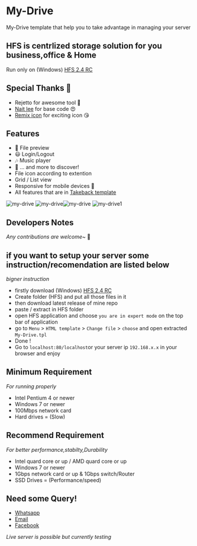 # My-Drive
My-Drive template that help you to take advantage in managing your server

## HFS is centrlized storage solution for you business,office & Home

Run only on (Windows) [HFS 2.4 RC](https://github.com/rejetto/hfs2/releases)


## Special Thanks 💓

- Rejetto for awesome tool 🤩
- [Nait lee](https://github.com/NaitLee) for base code 😍
- [Remix icon](https://remixicon.com) for exciting icon 😘

## Features
- 🌌 File preview
- 😃 Login/Logout
- 🎶 Music player
- 🥂 ... and more to discover!
- File icon according to extention
- Grid / List view
- Responsive for mobile devices 📱
- All features that are in [Takeback template](https://github.com/NaitLee/Takeback-HFS-Template)

![my-drive](https://user-images.githubusercontent.com/60815808/132946333-b8d14bea-45d5-4a53-9dd8-e64300bd4610.png)
![my-drive](https://user-images.githubusercontent.com/60815808/132946336-284a2eff-1904-4224-aa06-88c482d88ca0.png)![my-drive](https://user-images.githubusercontent.com/60815808/132946522-06517aef-e608-4cff-a883-22c8609ce519.jpg)
![my-drive1](https://user-images.githubusercontent.com/60815808/132946525-b17e040f-9461-44fe-92e6-451129c11000.jpg)



## Developers Notes

*Any contributions are welcome~* 🎉

## if you want to setup your server some instruction/recomendation are listed below 
*bigner instruction*
- firstly download (Windows) [HFS 2.4 RC](https://github.com/rejetto/hfs2/releases)
- Create folder (HFS) and put all those files in it
- then download latest release of mine repo
- paste / extract in HFS folder
- open HFS application and choose `you are in expert mode` on the top bar of application
- go to `Menu` > `HTML template` > `Change file` > `choose` and open extracted `My-Drive.tpl`
- Done !
- Go to `localhost:80/localhost`or your server ip `192.168.x.x` in your browser and enjoy

## Minimum Requirement
*For running properly*
- Intel Pentium 4 or newer
- Windows 7 or newer
- 100Mbps network card
- Hard drives = (Slow)
## Recommend Requirement
*For better performance,stabilty,Durability*
- Intel quard core or up / AMD quard core or up
- Windows 7 or newer
- 1Gbps network card or up & 1Gbps switch/Router
- SSD Drives = (Performance/speed)
## Need some Query!
- [Whatsapp](https://wa.link/r2dhrv)
- [Email](mailto:fahadgujjar4994@gmail.com)
- [Facebook](https://www.facebook.com/fahadgujjar.15090/)



*Live server is possible but currently testing*
